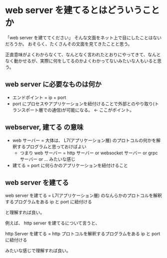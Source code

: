 # web server を建てるとはどういうことか

「web server を建ててください」
そんな文面をネット上で目にしたことはないだろうか。
おそらく、たくさんその文面を見てきたことと思う。

正直意味がよくわからなくて、なんとなく言われたとおりにやってきて、なんとなく動かせるが、実際に何をしてるのかよくわかってないみたいな人もいると思う。

## web server に必要なものは何か
- エンドポイント = ip + port
- port にプロセスやアプリケーションを紐付けることで外部とのやり取り(トランスポート層での通信)が可能になる。 <- ここがポイント。

## webserver, 建てる の意味
- web サーバー = 大体は、 L7(アプリケーション層) のプロトコルの何かを解釈するプログラムと思っておけばよい
  - つまり web サーバー = http サーバー or websocket サーバー or grpc サーバー or ... みたいな感じ
- 建てる = port に何らかのアプリケーションを紐付けること

## web server を建てる
web server を建てる = L7(アプリケーション層) のなんらかのプロトコルを解釈するプログラムをある ip と port に紐付ける

と理解すれば良い。

例えば、 http server を建てるについて言うと、

http Server を建てる = http プロトコルを解釈するプログラムをある ip と port に紐付ける

みたいな感じで理解すれば良い。
